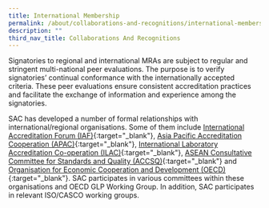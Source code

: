 ```yaml
---
title: International Membership
permalink: /about/collaborations-and-recognitions/international-membership/
description: ""
third_nav_title: Collaborations And Recognitions
---
```

Signatories to regional and international MRAs are subject to regular and stringent multi-national peer evaluations. The purpose is to verify signatories’ continual conformance with the internationally accepted criteria. These peer evaluations ensure consistent accreditation practices and facilitate the exchange of information and experience among the signatories.

SAC has developed a number of formal relationships with international/regional organisations. Some of them include
[ International Accreditation Forum (IAF)](https://iaf.nu/en/home/){:target="_blank"}, [Asia Pacific Accreditation Cooperation (APAC)](https://www.apac-accreditation.org/){:target="_blank"}, [International Laboratory Accreditation Co-operation (ILAC)](https://ilac.org/){:target="_blank"}, [ASEAN Consultative Committee for Standards and Quality (ACCSQ)](https://asean.org/){:target="_blank"} and [Organisation for Economic Cooperation and Development (OECD)](http://www.oecd.org/){:target="_blank"}. SAC participates in various committees within these organisations and OECD GLP Working Group. In addition, SAC participates in relevant ISO/CASCO working groups.

<!-- NOTE: the '{:target="\_blank"}' is addede at the end of the Markdown link syntax to open the link in a new window tab -->
